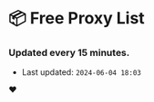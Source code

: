 # :package: Free Proxy List
### Updated every 15 minutes.

- Last updated: `2024-06-04 18:03`

:heart:
